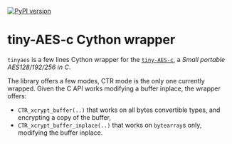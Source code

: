 [![PyPI version](https://badge.fury.io/py/tinyaes.svg)](https://badge.fury.io/py/tinyaes)

# tiny-AES-c Cython wrapper

`tinyaes` is a few lines Cython wrapper for the
[`tiny-AES-c`](https://github.com/kokke/tiny-AES-c), a _Small portable
AES128/192/256 in C_.

The library offers a few modes, CTR mode is the only one currently wrapped.
Given the C API works modifying a buffer inplace, the wrapper offers:

- `CTR_xcrypt_buffer(..)` that works on all bytes convertible types, and
  encrypting a copy of the buffer,
- `CTR_xcrypt_buffer_inplace(..)` that works on `bytearray`s only, modifying
  the buffer inplace.
